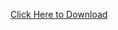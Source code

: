 [Click Here to Download](https://github.com/avimanyu786/TrajectoryMergeAssist/releases/download/v1.1.03/tma_test_data.zip)
